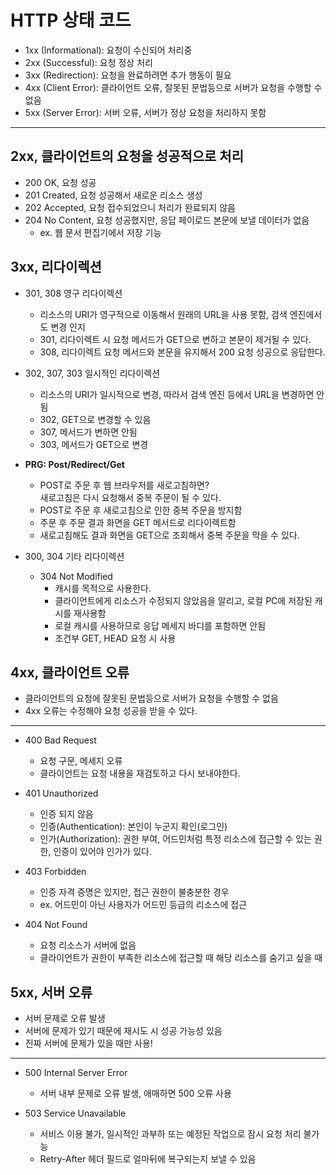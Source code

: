 # HTTP 상태 코드

* 1xx (Informational): 요청이 수신되어 처리중
* 2xx (Successful): 요청 정상 처리
* 3xx (Redirection): 요청을 완료하려면 추가 행동이 필요
* 4xx (Client Error): 클라이언트 오류, 잘못된 문법등으로 서버가 요청을 수행할 수 없음
* 5xx (Server Error): 서버 오류, 서버가 정상 요청을 처리하지 못함

* * *

## 2xx, 클라이언트의 요청을 성공적으로 처리

- 200 OK, 요청 성공
- 201 Created, 요청 성공해서 새로운 리소스 생성
- 202 Accepted, 요청 접수되었으니 처리가 완료되지 않음
- 204 No Content, 요청 성공했지만, 응답 페이로드 본문에 보낼 데이터가 없음
    - ex. 웹 문서 편집기에서 저장 기능

## 3xx, 리다이렉션

* 301, 308 영구 리다이렉션
    - 리소스의 URI가 영구적으로 이동해서 원래의 URL을 사용 못함, 검색 엔진에서도 변경 인지
    - 301, 리다이렉트 시 요청 메서드가 GET으로 변하고 본문이 제거될 수 있다.
    - 308, 리다이렉트 요청 메서드와 본문을 유지해서 200 요청 성공으로 응답한다.


* 302, 307, 303 일시적인 리다이렉션
    - 리소스의 URI가 일시적으로 변경, 따라서 검색 엔진 등에서 URL을 변경하면 안됨
    - 302, GET으로 변경할 수 있음
    - 307, 메서드가 변하면 안됨
    - 303, 메서드가 GET으로 변경


* **PRG: Post/Redirect/Get**
    - POST로 주문 후 웹 브라우저를 새로고침하면? <br/> 새로고침은 다시 요청해서 중복 주문이 될 수 있다.
    - POST로 주문 후 새로고침으로 인한 중복 주문을 방지함
    - 주문 후 주문 결과 화면을 GET 메서드로 리다이렉트함
    - 새로고침해도 결과 화면을 GET으로 조회해서 중복 주문을 막을 수 있다.


* 300, 304 기타 리다이렉션
    - 304 Not Modified
        - 캐시를 목적으로 사용한다.
        - 클라이언트에게 리소스가 수정되지 않았음을 알리고, 로컬 PC에 저장된 캐시를 재사용함
        - 로컬 캐시를 사용하므로 응답 메세지 바디를 포함하면 안됨
        - 조건부 GET, HEAD 요청 시 사용

## 4xx, 클라이언트 오류

* 클라이언트의 요청에 잘못된 문법등으로 서버가 요청을 수행할 수 없음
* 4xx 오류는 수정해야 요청 성공을 받을 수 있다.

---

* 400 Bad Request
    - 요청 구문, 메세지 오류
    - 클라이언트는 요청 내용을 재검토하고 다시 보내야한다.

* 401 Unauthorized
    - 인증 되지 않음
    - 인증(Authentication): 본인이 누군지 확인(로그인)
    - 인가(Authorization): 권한 부여, 어드민처럼 특정 리소스에 접근할 수 있는 권한, 인증이 있어야 인가가 있다.

* 403 Forbidden
    - 인증 자격 증명은 있지만, 접근 권한이 불충분한 경우
    - ex. 어드민이 아닌 사용자가 어드민 등급의 리소스에 접근

* 404 Not Found
    - 요청 리소스가 서버에 없음
    - 클라이언트가 권한이 부족한 리소스에 접근할 때 해당 리소스를 숨기고 싶을 때

## 5xx, 서버 오류

* 서버 문제로 오류 발생
* 서버에 문제가 있기 때문에 재시도 시 성공 가능성 있음
* 진짜 서버에 문제가 있을 때만 사용!

---

* 500 Internal Server Error
    - 서버 내부 문제로 오류 발생, 애매하면 500 오류 사용

* 503 Service Unavailable
    - 서비스 이용 불가, 일시적인 과부하 또는 예정된 작업으로 잠시 요청 처리 불가능
    - Retry-After 헤더 필드로 얼마뒤에 복구되는지 보낼 수 있음